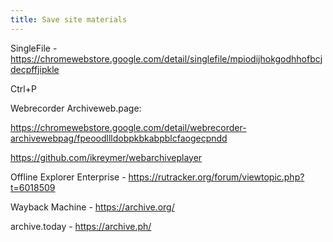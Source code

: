 ```yaml
---
title: Save site materials
---
```


SingleFile - <https://chromewebstore.google.com/detail/singlefile/mpiodijhokgodhhofbcjdecpffjipkle>

Ctrl+P

Webrecorder Archiveweb.page:

<https://chromewebstore.google.com/detail/webrecorder-archivewebpag/fpeoodllldobpkbkabpblcfaogecpndd>

<https://github.com/ikreymer/webarchiveplayer>

Offline Explorer Enterprise - <https://rutracker.org/forum/viewtopic.php?t=6018509>

Wayback Machine - <https://archive.org/>

archive.today - <https://archive.ph/>